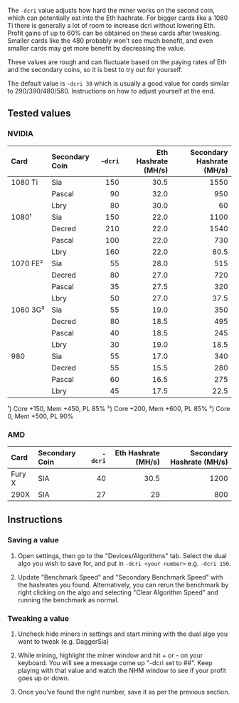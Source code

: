 The `-dcri` value adjusts how hard the miner works on the second coin, which can potentially eat into the Eth hashrate. For bigger cards like a 1080 Ti there is generally a lot of room to increase dcri without lowering Eth. Profit gains of up to 60% can be obtained on these cards after tweaking. Smaller cards like the 480 probably won't see much benefit, and even smaller cards may get more benefit by decreasing the value.

These values are rough and can fluctuate based on the paying rates of Eth and the secondary coins, so it is best to try out for yourself.

The default value is `-dcri 30` which is usually a good value for cards similar to 290/390/480/580. Instructions on how to adjust yourself at the end.

## Tested values

### NVIDIA

| Card            | Secondary Coin | `−dcri` | Eth Hashrate (MH/s) | Secondary Hashrate (MH/s) |
|:----------------|:---------------|--------:|--------------------:|--------------------------:|
|1080 Ti          | Sia            | 150     | 30.5                | 1550                      |
|                 | Pascal         |  90     | 32.0                |  950                      |
|                 | Lbry           |  80     | 30.0                |   60                      |
| 1080¹           | Sia            | 150     | 22.0                | 1100                      |
|                 | Decred         | 210     | 22.0                | 1540                      |
|                 | Pascal         | 100     | 22.0                |  730                      |
|                 | Lbry           | 160     | 22.0                |   80.5                    |
| 1070&nbsp;FE²   | Sia            |  55     | 28.0                |  515                      |
|                 | Decred         |  80     | 27.0                |  720                      |
|                 | Pascal         |  35     | 27.5                |  320                      |
|                 | Lbry           |  50     | 27.0                |   37.5                    |
| 1060&nbsp;3G³   | Sia            |  55     | 19.0                |  350                      |
|                 | Decred         |  80     | 18.5                |  495                      |
|                 | Pascal         |  40     | 18.5                |  245                      |
|                 | Lbry           |  30     | 19.0                |   18.5                    |
| 980             | Sia            |  55     | 17.0                |  340                      |
|                 | Decred         |  55     | 15.5                |  280                      |
|                 | Pascal         |  60     | 16.5                |  275                      |
|                 | Lbry           |  45     | 17.5                |   22.5                    |

¹) Core +150, Mem +450, PL 85%
²) Core +200, Mem +600, PL 85%
³) Core    0, Mem +500, PL 90%

### AMD

| Card            | Secondary Coin | `-dcri` | Eth Hashrate (MH/s) | Secondary Hashrate (MH/s) |
|:----------------|:---------------|--------:|--------------------:|--------------------------:|
|Fury X           |SIA             | 40      | 30.5                | 1200                      |
|290X             |SIA             | 27      | 29                  | 800                       |

## Instructions

### Saving a value

1. Open settings, then go to the "Devices/Algorithms" tab. Select the dual algo you wish to save for, and put in `-dcri <your number>` e.g. `-dcri 150`.

2. Update "Benchmark Speed" and "Secondary Benchmark Speed" with the hashrates you found. Alternatively, you can rerun the benchmark by right clicking on the algo and selecting "Clear Algorithm Speed" and running the benchmark as normal.

### Tweaking a value

1. Uncheck hide miners in settings and start mining with the dual algo you want to tweak (e.g. DaggerSia)

2. While mining, highlight the miner window and hit + or - on your keyboard. You will see a message come up "-dcri set to ##". Keep playing with that value and watch the NHM window to see if your profit goes up or down. 

3. Once you've found the right number, save it as per the previous section.